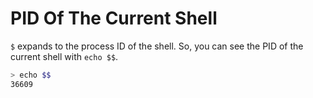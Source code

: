 # PID Of The Current Shell

`$` expands to the process ID of the shell.
So, you can see the PID of the current shell with `echo $$`.

```bash
> echo $$
36609

